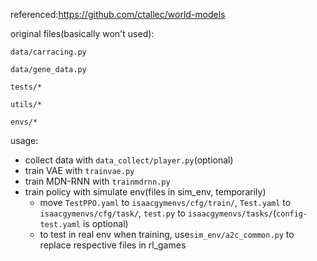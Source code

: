 referenced:https://github.com/ctallec/world-models

original files(basically won't used): 

	data/carracing.py
	
	data/gene_data.py
	
	tests/*
	
	utils/*
	
	envs/*

usage: 

* collect data with `data_collect/player.py`(optional)
* train VAE with `trainvae.py`
* train MDN-RNN with `trainmdrnn.py`
* train policy with simulate env(files in sim_env, temporarily)
    * move `TestPPO.yaml` to `isaacgymenvs/cfg/train/`, `Test.yaml` to `isaacgymenvs/cfg/task/`, `test.py` to `isaacgymenvs/tasks/`(`config-test.yaml` is optional)
    * to test in real env when training, use`sim_env/a2c_common.py`  to replace respective files in rl_games

